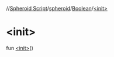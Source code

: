 //[Spheroid Script](../../index.md)/[spheroid](../index.md)/[Boolean](index.md)/[&lt;init&gt;](-init-.md)



# &lt;init&gt;  
 
fun [&lt;init&gt;](-init-.md)()  



